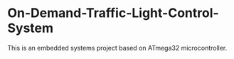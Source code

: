 # On-Demand-Traffic-Light-Control-System
This is an embedded systems project based on ATmega32 microcontroller.
